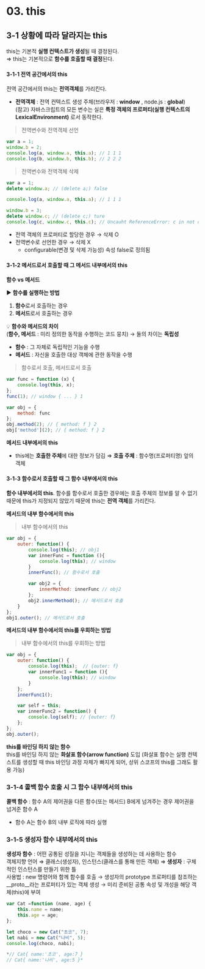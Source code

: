 # 03. this
## 3-1 상황에 따라 달라지는 this  
this는 기본적 **실행 컨텍스트가 생성**될 때 결정된다.  
⇒ this는 기본적으로 **함수를 호출할 때 결정**된다.

#### 3-1-1 전역 공간에서의 this
전역 공간에서의 this는 **전역객체**를 가리킨다.  
- **전역객체** : 전역 컨텍스트 생성 주체(브라우저 : **window** , node.js : **global**)  
(참고) 자바스크립트의 모든 변수는 실은 **특정 객체의 프로퍼티(실행 컨텍스트의 LexicalEnvironment)** 로서 동작한다.

> 전역변수와 전역객체 선언

```jsx
var a = 1;
window.b = 2;
console.log(a, window.a, this.a); // 1 1 1
console.log(b, window.b, this.b); // 2 2 2
```

> 전역변수와 전역객체 삭제

```jsx
var a = 1;
delete window.a; // (delete a;) false

console.log(a, window.a, this.a); // 1 1 1

window.b = 3;
delete window.c; // (delete c;) ture
console.log(c, window.c, this.c); // Uncauht ReferenceError: c in not defined
```

- 전역 객체의 프로퍼티로 할당한 경우 → 삭제 O
- 전역변수로 선언한 경우 → 삭제 X
    - configurable(변경 및 삭제 가능성) 속성 false로 정의됨

#### 3-1-2 메서드로서 호출할 때 그 메서드 내부에서의 this
**함수 vs 메서드**  

▶︎ **함수를 실행하는 방법**  
1. **함수**로서 호출하는 경우  
2. **메서드**로서 호출하는 경우   

💡 **함수와 메서드의 차이**  
(**함수, 메서드** : 미리 정의한 동작을 수행하는 코드 뭉치) → 둘의 차이는 **독립성**  
- **함수** : 그 자체로 독립적인 기능을 수행
- **메서드** : 자신을 호출한 대상 객체에 관한 동작을 수행

> 함수로서 호출, 메서드로서 호출

```jsx
var func = function (x) {
	console.log(this, x);
};
func(1); // window { ... } 1

var obj = {
	method: func
};
obj.method(2); // { method: f } 2
obj['method'](2); // { method: f } 2
```

**메서드 내부에서의 this**  
- this에는 **호출한 주체**에 대한 정보가 담김 ⇒ **호출 주체** : 함수명(프로퍼티명) 앞의 객체

#### 3-1-3 함수로서 호출할 때 그 함수 내부에서의 this
**함수 내부에서의 this**. 
함수를 함수로서 호출한 경우에는 호출 주체의 정보를 알 수 없기 때문에 this가 지정되지 않았기 때문에 this는 **전역 객체**를 가리킨다.

**메서드의 내부 함수에서의 this**  
> 내부 함수에서의 this  
```jsx
var obj = {
	outer: function() {
		console.log(this); // obj1
		var innerFunc = function (){
			console.log(this); // window
		}
		innerFunc(); // 함수로서 호출

		var obj2 = {
			innerMethod: innerFunc // obj2
		};
		obj2.innerMethod(); // 메서드로서 호출
	}
};
obj1.outer(); // 메서드로서 호출
```

**메서드의 내부 함수에서의 this를 우회하는 방법**  
> 내부 함수에서의 this를 우회하는 방법
```jsx
var obj = {
	outer: function() {
		console.log(this);  // {outer: f}
		var innerFunc1 = function (){
			console.log(this); // window
		}
	};
	innerFunc1();

	var self = this;
	var innerFunc2 = function() {
		console.log(self); // {outer: f}
	};
};
obj.outer();
```

**this를 바인딩 하지 않는 함수**  
this를 바인딩 하지 않는 **화살표 함수(arrow function)** 도입 (화살표 함수는 실행 컨텍스트를 생성할 때 this 바인딩 과정 자체가 빠지게 되어, 상위 스코프의 this를 그래도 활용 가능)

### 3-1-4 콜백 함수 호출 시 그 함수 내부에서의 this
**콜백 함수** : 함수 A의 제어권을 다른 함수(또는 메서드) B에게 넘겨주는 경우 제어권을 넘겨준 함수 A  
- 함수 A는 함수 B의 내부 로직에 따라 실행  

### 3-1-5 생성자 함수 내부에서의 this
**생성자 함수** : 어떤 공통된 성질을 지니는 객체들을 생성하는 데 사용하는 함수  
객체지향 언어 ⇒ 클래스(생성자), 인스턴스(클래스를 통해 만든 객체)
⇒ **생성자** : 구체적인 인스턴스를 만들기 위한 틀  
사용법 : new 명령어와 함께 함수를 호출 → 생성자의 prototype 프로퍼티를 참조하는 __proto__라는 프로퍼티가 있는 객체 생성 → 미리 준비된 공통 속성 및 개성을 해당 객체(this)에 부여

```jsx
var Cat =function (name, age) {
	this.name = name;
	this.age = age;
};

let choco = new Cat("초코", 7);
let nabi = new Cat("나비", 5);
console.log(choco, nabi); 

*// Cat{ name:'초코', age:7 }
// Cat{ name:'나비', age:5 }*
```
